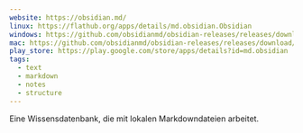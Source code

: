 ```yaml
---
website: https://obsidian.md/
linux: https://flathub.org/apps/details/md.obsidian.Obsidian
windows: https://github.com/obsidianmd/obsidian-releases/releases/download/v1.4.16/Obsidian.1.4.16.exe
mac: https://github.com/obsidianmd/obsidian-releases/releases/download/v1.4.16/Obsidian-1.4.16-universal.dmg
play_store: https://play.google.com/store/apps/details?id=md.obsidian
tags:
  - text
  - markdown
  - notes
  - structure
---
```

Eine Wissensdatenbank, die mit lokalen Markdowndateien arbeitet.